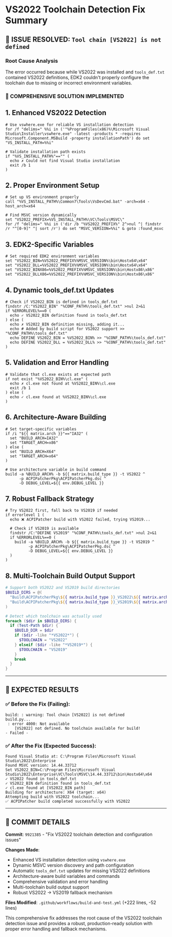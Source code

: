 # VS2022 Toolchain Detection Fix Summary

## 🎯 **ISSUE RESOLVED**: `Tool chain [VS2022] is not defined`

### Root Cause Analysis
The error occurred because while VS2022 was installed and `tools_def.txt` contained VS2022 definitions, EDK2 couldn't properly configure the toolchain due to missing or incorrect environment variables.

### 🔧 **COMPREHENSIVE SOLUTION IMPLEMENTED**

## 1. **Enhanced VS2022 Detection**
```batch
# Use vswhere.exe for reliable VS installation detection
for /f "delims=" %%i in ('"%ProgramFiles(x86)%\Microsoft Visual Studio\Installer\vswhere.exe" -latest -products * -requires Microsoft.Component.MSBuild -property installationPath') do set "VS_INSTALL_PATH=%%i"

# Validate installation path exists
if "%VS_INSTALL_PATH%"=="" (
  echo ✗ Could not find Visual Studio installation
  exit /b 1
)
```

## 2. **Proper Environment Setup**
```batch
# Set up VS environment properly
call "%VS_INSTALL_PATH%\Common7\Tools\VsDevCmd.bat" -arch=x64 -host_arch=x64

# Find MSVC version dynamically
set "VS2022_PREFIX=%VS_INSTALL_PATH%\VC\Tools\MSVC\"
for /f "delims=" %%i in ('dir /b "%VS2022_PREFIX%" 2^>nul ^| findstr /r "^[0-9]" ^| sort /r') do set "MSVC_VERSION=%%i" & goto :found_msvc
```

## 3. **EDK2-Specific Variables**
```batch
# Set required EDK2 environment variables
set "VS2022_BIN=%VS2022_PREFIX%%MSVC_VERSION%\bin\Hostx64\x64"
set "VS2022_DLL=%VS2022_PREFIX%%MSVC_VERSION%\bin\Hostx64\x64"
set "VS2022_BINX86=%VS2022_PREFIX%%MSVC_VERSION%\bin\Hostx86\x86"
set "VS2022_DLLX86=%VS2022_PREFIX%%MSVC_VERSION%\bin\Hostx86\x86"
```

## 4. **Dynamic tools_def.txt Updates**
```batch
# Check if VS2022_BIN is defined in tools_def.txt
findstr /C:"VS2022_BIN" "%CONF_PATH%\tools_def.txt" >nul 2>&1
if %ERRORLEVEL%==0 (
  echo ✓ VS2022_BIN definition found in tools_def.txt
) else (
  echo ✗ VS2022_BIN definition missing, adding it...
  echo # Added by build script for VS2022 support >> "%CONF_PATH%\tools_def.txt"
  echo DEFINE VS2022_BIN = %VS2022_BIN% >> "%CONF_PATH%\tools_def.txt"
  echo DEFINE VS2022_DLL = %VS2022_DLL% >> "%CONF_PATH%\tools_def.txt"
)
```

## 5. **Validation and Error Handling**
```batch
# Validate that cl.exe exists at expected path
if not exist "%VS2022_BIN%\cl.exe" (
  echo ✗ cl.exe not found at %VS2022_BIN%\cl.exe
  exit /b 1
) else (
  echo ✓ cl.exe found at %VS2022_BIN%\cl.exe
)
```

## 6. **Architecture-Aware Building**
```batch
# Set target-specific variables
if /i "${{ matrix.arch }}"=="IA32" (
  set "BUILD_ARCH=IA32"
  set "TARGET_ARCH=x86"
) else (
  set "BUILD_ARCH=X64"
  set "TARGET_ARCH=x64"
)

# Use architecture variable in build command
build -a %BUILD_ARCH% -b ${{ matrix.build_type }} -t VS2022 ^
      -p ACPIPatcherPkg\ACPIPatcherPkg.dsc ^
      -D DEBUG_LEVEL=${{ env.DEBUG_LEVEL }}
```

## 7. **Robust Fallback Strategy**
```batch
# Try VS2022 first, fall back to VS2019 if needed
if errorlevel 1 (
  echo ❌ ACPIPatcher build with VS2022 failed, trying VS2019...
  
  # Check if VS2019 is available
  findstr /C:"DEFINE VS2019" "%CONF_PATH%\tools_def.txt" >nul 2>&1
  if %ERRORLEVEL%==0 (
    build -a %BUILD_ARCH% -b ${{ matrix.build_type }} -t VS2019 ^
          -p ACPIPatcherPkg\ACPIPatcherPkg.dsc ^
          -D DEBUG_LEVEL=${{ env.DEBUG_LEVEL }}
  )
)
```

## 8. **Multi-Toolchain Build Output Support**
```powershell
# Support both VS2022 and VS2019 build directories
$BUILD_DIRS = @(
  "Build\ACPIPatcherPkg\${{ matrix.build_type }}_VS2022\${{ matrix.arch }}",
  "Build\ACPIPatcherPkg\${{ matrix.build_type }}_VS2019\${{ matrix.arch }}"
)

# Detect which toolchain was actually used
foreach ($dir in $BUILD_DIRS) {
  if (Test-Path $dir) {
    $BUILD_DIR = $dir
    if ($dir -like "*VS2022*") {
      $TOOLCHAIN = "VS2022"
    } elseif ($dir -like "*VS2019*") {
      $TOOLCHAIN = "VS2019"
    }
    break
  }
}
```

---

## 🎯 **EXPECTED RESULTS**

### ✅ **Before the Fix** (Failing):
```
build: : warning: Tool chain [VS2022] is not defined
build.py...
 : error 4000: Not available
	[VS2022] not defined. No toolchain available for build!
- Failed -
```

### ✅ **After the Fix** (Expected Success):
```
Found Visual Studio at: C:\Program Files\Microsoft Visual Studio\2022\Enterprise
Found MSVC version: 14.44.33712
Set VS2022_BIN=C:\Program Files\Microsoft Visual Studio\2022\Enterprise\VC\Tools\MSVC\14.44.33712\bin\Hostx64\x64
✓ VS2022 found in tools_def.txt
✓ VS2022_BIN definition found in tools_def.txt
✓ cl.exe found at [VS2022_BIN path]
Building for architecture: X64 (target: x64)
Attempting build with VS2022 toolchain...
✅ ACPIPatcher build completed successfully with VS2022
```

---

## 🚀 **COMMIT DETAILS**

**Commit**: `9921385` - "Fix VS2022 toolchain detection and configuration issues"

**Changes Made**:
- Enhanced VS installation detection using `vswhere.exe`
- Dynamic MSVC version discovery and path configuration  
- Automatic `tools_def.txt` updates for missing VS2022 definitions
- Architecture-aware build variables and commands
- Comprehensive validation and error handling
- Multi-toolchain build output support
- Robust VS2022 → VS2019 fallback mechanism

**Files Modified**: `.github/workflows/build-and-test.yml` (+222 lines, -52 lines)

This comprehensive fix addresses the root cause of the VS2022 toolchain detection issue and provides a robust, production-ready solution with proper error handling and fallback mechanisms.
